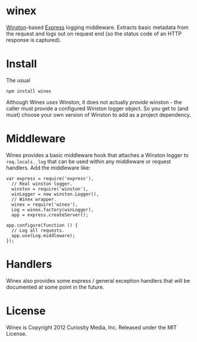 winex
=====

[Winston][winston]-based [Express][express] logging middleware. Extracts
basic metadata from the request and logs out on request end (so the status
code of an HTTP response is captured).

[winston]: https://github.com/flatiron/winston
[express]: http://expressjs.com

Install
=======
The usual

    npm install winex

Although Winex *uses* Winston, it does not actually *provide* winston - the
caller must provide a configured Winston logger object. So you get to (and
must) choose your own version of Winston to add as a project dependency.

Middleware
==========
Winex provides a basic middleware hook that attaches a Winston logger to
`req.locals._log` that can be used within any middleware or request handlers.
Add the middleware like:

    var express = require('express'),
      // Real winston logger.
      winston = require('winston'),
      winLogger = new winston.Logger(),
      // Winex wrapper.
      winex = require('winex'),
      Log = winex.factory(winLogger),
      app = express.createServer();

    app.configure(function () {
      // Log all requests.
      app.use(Log.middleware);
    });

Handlers
========
Winex also provides some express / general exception handlers that will be
documented at some point in the future.

License
=======
Winex is Copyright 2012 Curiosity Media, Inc. Released under the MIT License.
